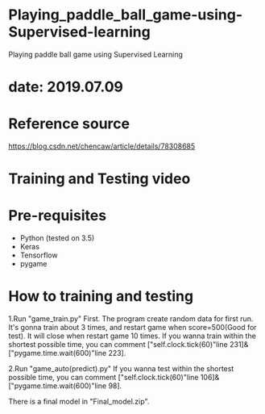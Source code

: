 # Playing_paddle_ball_game-using-Supervised-learning
Playing paddle ball game using Supervised Learning

# date: 2019.07.09

# Reference source
https://blog.csdn.net/chencaw/article/details/78308685

# Training and Testing video

# Pre-requisites
* Python (tested on 3.5)
* Keras
* Tensorflow
* pygame

# How to training and testing
1.Run "game_train.py"
First. The program create random data for first run.
It's gonna train about 3 times, and restart game when score=500(Good for test).
It will close when restart game 10 times.
If you wanna train within the shortest possible time, you can comment ["self.clock.tick(60)"line 231]&["pygame.time.wait(600)"line 223].

2.Run "game_auto(predict).py"
If you wanna test within the shortest possible time, you can comment ["self.clock.tick(60)"line 106]&["pygame.time.wait(600)"line 98].


There is a final model in "Final_model.zip".
